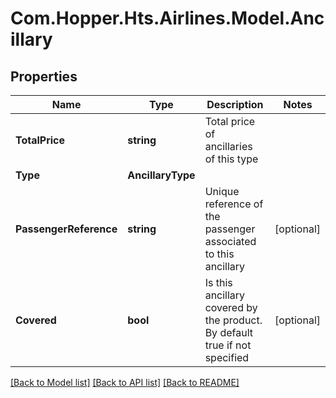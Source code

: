 # Com.Hopper.Hts.Airlines.Model.Ancillary

## Properties

Name | Type | Description | Notes
------------ | ------------- | ------------- | -------------
**TotalPrice** | **string** | Total price of ancillaries of this type | 
**Type** | **AncillaryType** |  | 
**PassengerReference** | **string** | Unique reference of the passenger associated to this ancillary | [optional] 
**Covered** | **bool** | Is this ancillary covered by the product. By default true if not specified | [optional] 

[[Back to Model list]](../../README.md#documentation-for-models) [[Back to API list]](../../README.md#documentation-for-api-endpoints) [[Back to README]](../../README.md)

